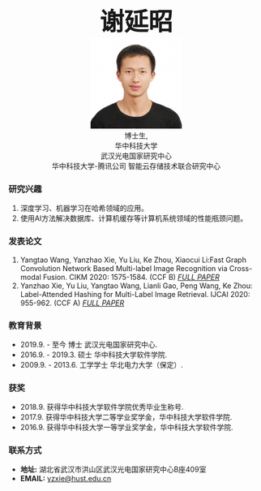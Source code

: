<center><b><font size=50>谢延昭</font></b></center>

<div align=center><img src="./me.png" width="  "></div>

<center>博士生,</center>
<center>华中科技大学</center>
<center>武汉光电国家研究中心</center>
<center>华中科技大学-腾讯公司 智能云存储技术联合研究中心</center>

### 研究兴趣
1. 深度学习、机器学习在哈希领域的应用。
2. 使用AI方法解决数据库、计算机缓存等计算机系统领域的性能瓶颈问题。 

### 发表论文
1. Yangtao Wang, Yanzhao Xie, Yu Liu, Ke Zhou, Xiaocui Li:Fast Graph Convolution Network Based Multi-label Image Recognition via Cross-modal Fusion. CIKM 2020: 1575-1584. (CCF B)  [*FULL PAPER*](https://doi.org/10.1145/3340531.3411880)
2. Yanzhao Xie, Yu Liu, Yangtao Wang, Lianli Gao, Peng Wang, Ke Zhou: Label-Attended Hashing for Multi-Label Image Retrieval. IJCAI 2020: 955-962. (CCF A)  [*FULL PAPER*](https://doi.org/10.24963/ijcai.2020/133)

### 教育背景
- 2019.9. - 至今 博士 武汉光电国家研究中心.
- 2016.9. - 2019.3. 硕士 华中科技大学软件学院.
- 2009.9. - 2013.6. 工学学士 华北电力大学（保定）.

### 获奖
- 2018.9. 获得华中科技大学软件学院优秀毕业生称号.
- 2017.9. 获得华中科技大学二等学业奖学金，华中科技大学软件学院.
- 2016.9. 获得华中科技大学一等学业奖学金，华中科技大学软件学院.

### 联系方式
- <b>地址:</b>  湖北省武汉市洪山区武汉光电国家研究中心B座409室
- <b>EMAIL:</b> yzxie@hust.edu.cn

